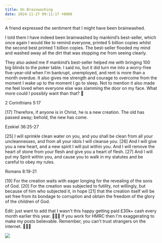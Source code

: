 ```yaml
---
title: On Brainwashing
date: 2024-11-27 09:11:17 +0000
---
```


A friend expressed the sentiment that I might have been brainwashed.

I told them I have indeed been brainwashed by mankind’s best-seller, which once again I would like to remind everyone, printed 5 billion copies whilst the second best printed 1 billion copies. The best-seller flooded my mind and washed away all the dirt that was stopping me from seeing clearly.

They also asked me if mankind’s best-seller helped me with bringing 100 big blinds to the poker table. I said no, but it did turn me into a worry-free five-year-old when I'm bankrupt, unemployed, and rent is more than a month overdue. It also gives me strength and courage to overcome from the moment I wake up to the moment I go to sleep. Not to mention it also made me feel loved when everyone else was slamming the door on my face. What more could I possibly want than that? 🤔

2 Corinthians 5:17

[17] Therefore, if anyone is in Christ, he is a new creation. The old has passed away; behold, the new has come.

Ezekiel 36:25-27

[25] I will sprinkle clean water on you, and you shall be clean from all your uncleannesses, and from all your idols I will cleanse you. [26] And I will give you a new heart, and a new spirit I will put within you. And I will remove the heart of stone from your flesh and give you a heart of flesh. [27] And I will put my Spirit within you, and cause you to walk in my statutes and be careful to obey my rules.

Romans 8:19-21

[19] For the creation waits with eager longing for the revealing of the sons of God. [20] For the creation was subjected to futility, not willingly, but because of him who subjected it, in hope [21] that the creation itself will be set free from its bondage to corruption and obtain the freedom of the glory of the children of God.

Edit: just want to add that I wasn't this happy getting paid £30k+ cash every month earlier this year. 🤔😬😉 If you work for HMRC then I'm exaggerating to make my posts believable. Remember, you can't trust strangers on the internet. 🙏🫶😘

![](/3a5e7b7416dd8c1aac0677fb06300391.jpeg)